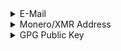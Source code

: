 <details>
  <summary>E-Mail</summary>
  <pre>u16rogue@waifu.club</pre>
</details>

<details>
  <summary>Monero/XMR Address</summary>
  <pre>89yEiQexDpCFm4abkhN7UWZft6dubKx9PVQR4BdwGvqFQHw4JG1ctcyULVH6eCr3n3b8KSND3vfqC3vhPsAvFyBq97nBCEk</pre>
</details>

<details>
  <summary>GPG Public Key</summary>
  <pre>
  -----BEGIN PGP PUBLIC KEY BLOCK-----

mQINBGRqFQ8BEAC5Pecou8upwsDRzUixdIWkRTd2+tvTkYMemHKHkijdlXtiysZO
JONKK6ZTP32FIgZO/m6PuL4OCCFhPge0VDlIukza83Ph1HomaOxkEgizmZWfK91o
BfxtIqtt0G23hZTSnykdMHi5jp+GF42K5/P3yQUk+WSuk5bN9IGc1unA7RXcSTWB
KDsSl7gsAFyFhsw9zjjQQGALVww0oJfhS6xsQYlLaXA/C2qCRUjkcAgo5O2yk5ve
wxtFKrO7xwF48n7xyyffhfZUseWQmWweMMko+GtTXKnM7mi7gf0QpmLmbmiu9k4y
I/pV/upuC9G04FENwyhcZqkuSd1Upz4qzFS2FSjUyZFyrCmkr+uc743nF6TWfeYq
heZ4OLdpgGS3HWTHsoBGwUvVxgWbhWXS5IQuzCryB5YcmxGqqfh+jxdwSWyjhr0M
AoaJwxREoaf7CtOgTKU7pZa8fxVI/cTdZSpHECE8MFEKuN6THzj6yr/hxQbw5YbV
asFWMsdn1bkJbyGlaWN+58MkdSZerCym8h6fCbSBD5v+7gEmwx68QaoNV9xDFGGR
5FY8POzy3wLDQeAk2lxR4PUcZTZkQZbVFczT9LelV0g4IXgv05lYRVNNk5rTpAAS
gnIMKZe8KwnjM1+2H8MgZWHTTaQTnUly65JtULfk+CnADVrbboLi+DOgewARAQAB
tB51MTZyb2d1ZSA8dTE2cm9ndWVAd2FpZnUuY2x1Yj6JAlEEEwEIADsWIQRLwHSm
wbrz2ym8L5QqPsmtmpC51wUCZGoVDwIbAwULCQgHAgIiAgYVCgkICwIEFgIDAQIe
BwIXgAAKCRAqPsmtmpC51zZgD/9xhyEZrcK4A6Ugnz41UBwm1SYnBNxCOPwyFv+v
NtVFS2D3xTHhWyMcFF7pGyAoxYKFiFuKZIMFdx7T19bcM3sraWqtIwhNoPu6s6zC
fEPzA8mBhM7oHgswZn5wMaklCx2dzsnGqa3ZWfe5wsa3dJV5nr64BEomwwMuCdA1
TFhLPovVdfdCNFtDh9eM6txPCs/kShdN4Vw6WfzKbx3hrPwrL0GhECR2Lvvtu7NZ
+J+QlDvTeekMhtNP3FVGerP4OtItOhN6gru8Q1tu+3S0P9B0dUQAdw2mri9WDRkV
XgP564lAg+lgRnkxDLys5luyezGjagsywFeECmNzgRu4nutZ/FxhOF4YVCUFsGjM
DCk4ZM32xbGYpdSGS0iGekFkNyN6t5hQRp/kAw3AA2eLBY2CYrE1uUyxGHuZStma
yAcK3TGHovU+GlX4MLkIIKbgMGGnBuLCCWk+LMxjzdVt8MMEJ4Jcr/2gxKM2eYkZ
tNDfDmBHNh6I6RrbW/PNRxfiBHYIDmenIXST0jHJqMsHYm/8YIdPxe/WJtSqiXNZ
foEkPj06F+JRdFghKqnYungy78IaGLdLK/p5khES8sVQfI0YGNweaUTfuIV8Cipq
q1M3e3s6DipG3tCvwrb+icaG6Q6yghB9td0qLx3iKb3ASjL1ZZPBRIhC1n+QKT6j
O+E6prkCDQRkahUPARAAuPweKojeagMi1TcyjciCoUCGH2iSS/vSds1N+0deg5WE
d4XD6YNzlxnHF9ArCyxtuTh3sxTjwnOEjNja8Oavd3vQ2W9fF0JrEHwp+j9J8pNC
zEUFWtBvf9iF56hbf79iQSczi/5rvS/GhcMsEn5e3BfdUAdBWgigGWBXP5nh9od5
LzKcUUIQzUGReGLfWsNKpIo8j8LJ17rO9p44+MAejuKV9y2yP0gsanwdFi1Q4+E3
45zQV0dDbAMzztVPTHuGFV4S9jUW0slMevxOm8QTUXk7bBLSDPW8joK3+rbvSYEy
gIcJYKCurLrlOF7wo/hC8Bcbsabgpw/QGBldUTLtdxMEmZNj2dylg2Fwe6BhEu85
jZmjZXWmiiEQdgl2w9hj+KBFchMPZpVKhZzd2r2ejdYfMPlW+pmeEBenQFLX/VER
u75QLtm2iHkn8DBVTWqKTsaNnt/Qzm/qwnWeu3TSGrzVnBLuVaGX1vKsSPOgGdwB
fkqxbaBWWOMfxNo4+z7S8UhvBmZSty/IJXyDWw/Z/rdPzBKzQ+/RQzOT6pPJ+XBR
el3dv6exjd06O/9kPUayZ2LjMXJWxqLfxKf/0iQOr626cVhAqHMCRn2LZ1ooGhW3
opXqRbace597WbX1oQy5zaU9IE0P8IlLMXhawKGaFHAPDZWIg3sk9LNB6ubXtgEA
EQEAAYkCNgQYAQgAIBYhBEvAdKbBuvPbKbwvlCo+ya2akLnXBQJkahUPAhsMAAoJ
ECo+ya2akLnXLiMQAJcYinSFdSwkOgHUvIVv5pWU3HtsmudLKjIsWK7xsDBZW+yY
sfWklmKrPe5AFzifCWVSoFYK7oCtVezGB3d9SWGqEv5SXuyQTHgjcC+RyS4A3dwp
kbltzkdUr7CJHyEfoYt/qmP/DaH9yrti9LboTljB1P/zKYnyJrCeFw1oP0/SkWPY
Y/ioQUTX92IWrVTTIBpgpOra1ZVNYhLO5ABskxPI0KGCHqqhVA8CqGrogPRxd/nj
VyRElohrwsbna9jd2WMvSxGPjA6wrIvcZ4Lhxh5dom6WQYS/7E7XXqYi7hHcpKrH
nPdueqHIHdZIOHGM9kQ14I1twXR6Z5F5Qu9uTGzpMYxsi5QvQiq04MZflKXADKNk
fOqCZR4DLavftUR8bz2ir821ZDHbo6os1IEt9ohWXTBw4wgCXAyqnLT2w1kPpFQw
RrIGDpBltF/GFvbbkgX3s3iPwiuNaYxC1kNnB8bV01784Pa8DLsreZlGNNTvg3gr
ovSx+iOPT74PKbA3GXe5WW0fJNsYU1vRvc+p0FlmnEuCvxapYm4QphMnFZ7HefL/
wLYtHxd9HYB8tD8ny6vvCtk2ydhBnbSuda7yROMdTjgEeEqWvGFFGWfRV+1aJC+r
4e59fkBaeHz9oEE4xuMhamLwOZMUtFIO5nuae38qGzz0ZjbaZVroEeZqLF1M
=7oCH
-----END PGP PUBLIC KEY BLOCK-----
  </pre>
</details>
